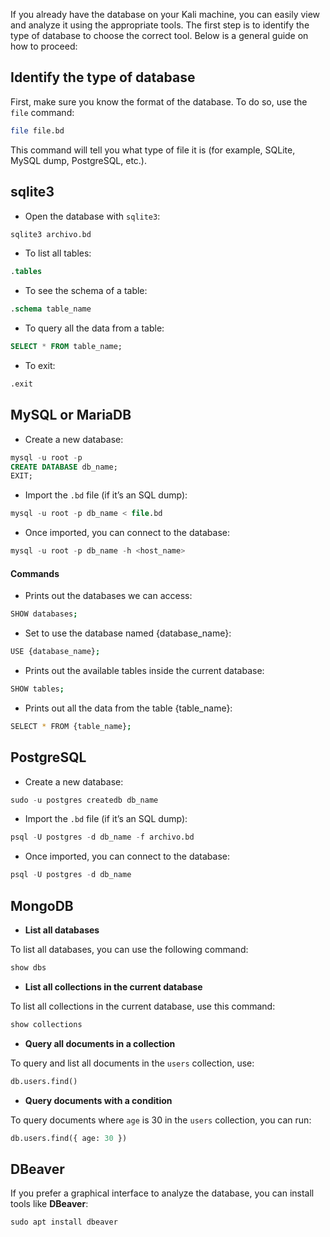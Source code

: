 If you already have the database on your Kali machine, you can easily view and analyze it using the appropriate tools. The first step is to identify the type of database to choose the correct tool. Below is a general guide on how to proceed:

##  Identify the type of database

First, make sure you know the format of the database. To do so, use the `file` command:
```bash
file file.bd
```
This command will tell you what type of file it is (for example, SQLite, MySQL dump, PostgreSQL, etc.).

## sqlite3
- Open the database with `sqlite3`:
```sql
sqlite3 archivo.bd
```

- To list all tables:
```sql
.tables
```

- To see the schema of a table:
```sql
.schema table_name
```

- To query all the data from a table:
```sql
SELECT * FROM table_name;
```

- To exit:
```sql
.exit
```

## MySQL or MariaDB
- Create a new database:
```sql
mysql -u root -p
CREATE DATABASE db_name;
EXIT;
```
- Import the `.bd` file (if it’s an SQL dump):
```sql
mysql -u root -p db_name < file.bd
```
- Once imported, you can connect to the database:
```sql
mysql -u root -p db_name -h <host_name>
```
#### Commands <a name="mysql"></a>

- Prints out the databases we can access:
````bash
SHOW databases;
````  

- Set to use the database named {database_name}:
````bash
USE {database_name};
````  

- Prints out the available tables inside the current database:

````bash
SHOW tables;
````  
- Prints out all the data from the table {table_name}:
````bash
SELECT * FROM {table_name};
````  


## PostgreSQL
- Create a new database:
```sql
sudo -u postgres createdb db_name
```
- Import the `.bd` file (if it’s an SQL dump):
```sql
psql -U postgres -d db_name -f archivo.bd
```
- Once imported, you can connect to the database:
```sql
psql -U postgres -d db_name
```


## MongoDB
- **List all databases**

To list all databases, you can use the following command:

```sql
show dbs
```
- **List all collections in the current database**

To list all collections in the current database, use this command:

```sql
show collections
```

- **Query all documents in a collection**

To query and list all documents in the `users` collection, use:

```sql
db.users.find()
```

- **Query documents with a condition**

To query documents where `age` is 30 in the `users` collection, you can run:
```sql
db.users.find({ age: 30 })
```

## DBeaver
If you prefer a graphical interface to analyze the database, you can install tools like **DBeaver**:

```sql
sudo apt install dbeaver
```
